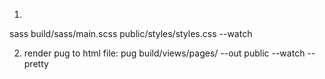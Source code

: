1.
sass build/sass/main.scss public/styles/styles.css --watch


2. render pug to html file:
pug build/views/pages/ --out public --watch --pretty
